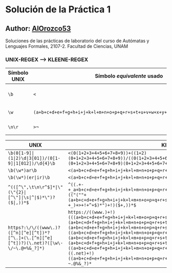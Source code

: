 # Solución de la Práctica 1
## Author: [AlOrozco53](https://www.github.com/alorozco53/)

Soluciones de las prácticas de laboratorio del curso de Autómatas y Lenguajes Formales, 2107-2. Facultad de Ciencias, UNAM

### UNIX-REGEX --> KLEENE-REGEX

| Símbolo UNIX | Símbolo _equivalente_ usado | Significado |
| ------------ | --------------------------- | ----------- |
| `\b` | `<` | inicio o fin de una palabra |
| `\w` | `(a+b+c+d+e+f+g+h+i+j+k+l+m+n+o+p+q+r+s+t+u+v+w+x+y+z+0+1+2+3+4+5+6+7+8+9)` | letra o dígito |
| `\n\r` | `>¬` | saltos de línea |

| UNIX | Kleene |
| ---- | ------ |
| `\b(0[1-9]\|(1\|2)\d\|3[01])/(0[1-9]\|1[012])/\d{4}\b` | `<(0(1+2+3+4+5+6+7+8+9))+((1+2)(0+1+2+3+4+5+6+7+8+9))/((0(1+2+3+4+5+6+7+8+9))+1(0+1+2))/(0+1+2+3+4+5+6+7+8+9)(0+1+2+3+4+5+6+7+8+9)(0+1+2+3+4+5+6+7+8+9)(0+1+2+3+4+5+6+7+8+9)<` |
| `\b(\w*)ar\b` | `<(a+b+c+d+e+f+g+h+i+j+k+l+m+n+o+p+q+r+s+t+u+v+w+x+y+z)*ar<` |
| `\b(\w*)(er\|ir)\b` | `<(a+b+c+d+e+f+g+h+i+j+k+l+m+n+o+p+q+r+s+t+u+v+w+x+y+z)*(er+ir)<` |
| `^(([^\",\t\n\r^$]*\|\"(\"{2}\|[^\"]\|\s\|^\|$)*\")?($\|,))*$` | `^((.+-+_a+b+c+d+e+f+g+h+i+j+k+l+m+n+o+p+q+r+s+t+u+v+w+x+y+z+0+1+2+3+4+5+6+7+8+9)*+(("(""+(a+b+c+d+e+f+g+h+i+j+k+l+m+n+o+p+q+r+s+t+u+v+w+x+y+z+0+1+2+3+4+5+6+7+8+9+,+.+-+_)+>+!+^+$)*")+!)($+,))*$` |
| `https?:\/\/((www\.)?([^n][^e][^t])*?[^\.]+(\.[^n][^e][^t])?)(\.net)?([\w\-\/~\.@=%&_?]*)` | `https://((www.)+!)(((a+b+c+d+e+f+g+h+i+j+k+l+m+o+p+q+r+s+t+u+v+w+x+y+z+0+1+2+3+4+5+6+7+8+9)(a+b+c+d+f+g+h+i+j+k+l+m+n+o+p+q+r+s+t+u+v+w+x+y+z+0+1+2+3+4+5+6+7+8+9)(a+b+c+d+e+f+g+h+i+j+k+l+m+n+o+p+q+r+s+u+v+w+x+y+z+0+1+2+3+4+5+6+7+8+9))*+!)+((a+b+c+d+e+f+g+h+i+j+k+l+m+n+o+p+q+r+s+t+u+v+w+x+y+z+0+1+2+3+4+5+6+7+8+9)+.(a+b+c+d+e+f+g+h+i+j+k+l+m+o+p+q+r+s+t+u+v+w+x+y+z+0+1+2+3+4+5+6+7+8+9)(a+b+c+d+f+g+h+i+j+k+l+m+n+o+p+q+r+s+t+u+v+w+x+y+z+0+1+2+3+4+5+6+7+8+9)((a+b+c+d+e+f+g+h+i+j+k+l+m+n+o+p+q+r+s+u+v+w+x+y+z+0+1+2+3+4+5+6+7+8+9)+!)((.net)+!)((a+b+c+d+e+f+g+h+i+j+k+l+m+n+o+p+q+r+s+t+u+v+w+x+y+z+0+1+2+3+4+5+6+7+8+9)+-~.@%&_?)*` |
